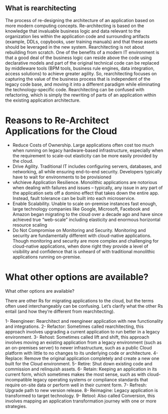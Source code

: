 ## What is rearchitecting

The process of re-designing the architecture of an application based on more modern computing concepts.  Re-architecting is based on the knowledge that invaluable business logic and data relevant to the organization lies within the application code and surrounding artifacts (example, DDLs, copybooks, user training manuals) and that these assets should be leveraged in the new system.  Rearchitecting is not about rebuilding from scratch. One of the benefits of a modern IT environment is that a good deal of the business logic can reside above the code using declarative models and part of the original technical code can be replaced by middleware tools (BPM tools, business rule engines, data integration, access solutions) to achieve greater agility. So, rearchitecting focuses on capturing the value of the business process that is independent of the legacy code base, and moving it into a different paradigm while eliminating the technology-specific code. 
Rearchitecting can be confused with refactoring, which is simply the rewriting of parts of an application within the existing application architecture.
# Reasons to Re-Architect Applications for the Cloud

- Reduce Costs of Ownership. Large applications often cost too much when running on legacy hardware-based infrastructure, especially when the requirement to scale-out elasticity can be more easily provided by the cloud.
- Drive Agility. Traditional IT includes configuring servers, databases, and networking, all while ensuring end-to-end security. Developers typically have to wait for environments to be provisioned
- vAchieve Application Resilience. Monolithic applications are notorious when dealing with failures and issues – typically, any issue in any part of the application sets off a domino effect that takes down the entire app. Instead, fault tolerance can be built into each microservice.
- Enable Scalability.  Unable to scale on-premise instances fast enough, large technology companies like Google, Microsoft, Facebook and Amazon began migrating to the cloud over a decade ago and have since achieved true “web-scale” including elasticity and enormous horizontal resource scaling
- Do Not Compromise on Monitoring and Security. Monitoring and security are fundamentally different with cloud-native applications. Though monitoring and security are more complex and challenging for cloud-native applications, when done right they provide a level of visibility and confidence that is unheard of with traditional monolithic applications running on-premise.

# What other options are available?
What other options are available?
 
There are other Rs for migrating applications to the cloud, but the terms often used interchangeably can be confusing. Let’s clarify what the other Rs entail (and how they’re different from rearchitecting).
 
1- Reengineer: Rearchitect and reengineer application with new functionality and integrations.
2- Refactor: Sometimes called rearchitecting, this approach involves upgrading a current application to run better in a legacy environment.
3- Rehost: Sometimes called lift and shift, this approach involves moving an existing application from a legacy environment (such as an on-premises server) to newer infrastructure, such as a public Cloud platform with little to no changes to its underlying code or architecture.
4- Replace: Remove the original application completely and create a new one built for the Cloud environment.
5- Retire: Shut down existing code and commission and relinquish assets.
6- Retain: Keeping an application in its current form, which sometimes makes the most sense, such as with cloud-incompatible legacy operating systems or compliance standards that require on-site data or perform well in their current form.
7- Refresh: Upgrade path to new version release.
8- Reimagine: Legacy application is transformed to target technology.
9- Retool: Also called Conversion, this involves mapping an application transformation journey with one or more strategies.

